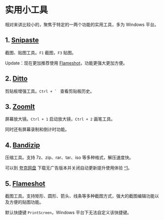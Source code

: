 # 实用小工具

相对来讲比较小的，聚焦于特定的一两个功能的实用工具，多为 Windows 平台。

## 1. [Snipaste](https://zh.snipaste.com/)

截图、贴图工具。`F1` 截图，`F3` 贴图。

Update：现在更加推荐使用 [Flameshot](#5-flameshot)，功能更强大更加方便。

## 2. [Ditto](https://ditto-cp.sourceforge.io/)

剪贴板增强工具。```Ctrl + ` ``` 查看剪贴板历史。

## 3. [ZoomIt](https://docs.microsoft.com/en-us/sysinternals/downloads/zoomit)

屏幕放大镜。`Ctrl + 1` 启动放大镜，`Ctrl + 2` 画笔工具。

同时还有屏幕录制和倒计时功能。

## 4. [Bandizip](https://www.bandisoft.com/bandizip/)

压缩工具。支持 7z、zip、rar、tar、iso 等多种格式，解压速度快。

可以到 [夸克网盘](https://pan.quark.cn/s/74583a3e7f0f#/list/share) 下载无广告版本并关闭自动更新提升使用体验 [^1](https://www.qgnn.com/5583.html)。

## 5. [Flameshot](https://flameshot.org/)

截图工具。支持矩形、圆形、箭头、线条等多种截图方式，强大的截图编辑功能以及方便的贴图功能。

默认快捷键 `PrintScreen`，Windows 平台下无法自定义该快捷键。